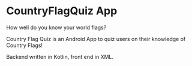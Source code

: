 # CountryFlagQuiz App
How well do you know your world flags?

Country Flag Quiz is an Android App to quiz users on their knowledge of Country Flags!

Backend written in Kotlin, front end in XML.

